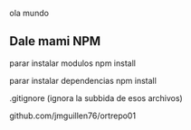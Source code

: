 ola mundo 

## Dale mami NPM

parar instalar modulos npm install <Nombre>

parar instalar dependencias npm install 

.gitignore (ignora la subbida de esos archivos)

github.com/jmguillen76/ortrepo01